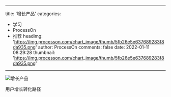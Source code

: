 
---
title: '增长产品'
categories: 
 - 学习
 - ProcessOn
 - 推荐
headimg: 'https://img.processon.com/chart_image/thumb/5fb26e5e637689283f8da935.png'
author: ProcessOn
comments: false
date: 2022-01-11 08:29:28
thumbnail: 'https://img.processon.com/chart_image/thumb/5fb26e5e637689283f8da935.png'
---

<div>   
<img class="thumb" alt="增长产品" src="https://img.processon.com/chart_image/thumb/5fb26e5e637689283f8da935.png" referrerpolicy="no-referrer">
<p>用户增长转化路径</p>  
</div>
            